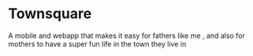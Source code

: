 # Townsquare
A mobile and webapp that makes it easy for fathers like me , and also for mothers to have a  super fun life in the town they live in

